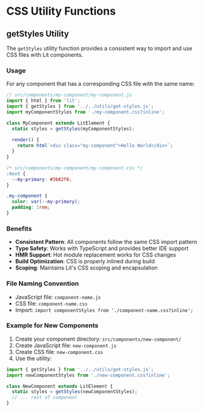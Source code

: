 # CSS Utility Functions

## getStyles Utility

The `getStyles` utility function provides a consistent way to import and use CSS files with Lit components.

### Usage

For any component that has a corresponding CSS file with the same name:

```javascript
// src/components/my-component/my-component.js
import { html } from 'lit';
import { getStyles } from '../../utils/get-styles.js';
import myComponentStyles from './my-component.css?inline';

class MyComponent extends LitElement {
  static styles = getStyles(myComponentStyles);
  
  render() {
    return html`<div class="my-component">Hello World</div>`;
  }
}
```

```css
/* src/components/my-component/my-component.css */
:host {
  --my-primary: #3b82f6;
}

.my-component {
  color: var(--my-primary);
  padding: 1rem;
}
```

### Benefits

- **Consistent Pattern**: All components follow the same CSS import pattern
- **Type Safety**: Works with TypeScript and provides better IDE support
- **HMR Support**: Hot module replacement works for CSS changes
- **Build Optimization**: CSS is properly inlined during build
- **Scoping**: Maintains Lit's CSS scoping and encapsulation

### File Naming Convention

- JavaScript file: `component-name.js`
- CSS file: `component-name.css`
- Import: `import componentStyles from './component-name.css?inline';`

### Example for New Components

1. Create your component directory: `src/components/new-component/`
2. Create JavaScript file: `new-component.js`
3. Create CSS file: `new-component.css`
4. Use the utility:

```javascript
import { getStyles } from '../../utils/get-styles.js';
import newComponentStyles from './new-component.css?inline';

class NewComponent extends LitElement {
  static styles = getStyles(newComponentStyles);
  // ... rest of component
}
```
